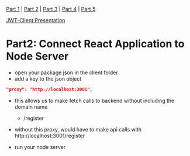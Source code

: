 [Part 1](./Part1.md) | [Part 2](./Part2.md) | [Part 3](./Part3.md) | [Part 4](./Part4.md) | [Part 5](./Part5.md)

[JWT-Client Presentation](http://dc-houston.herokuapp.com/p2/Authentication/JWT-Client.html#1)

# Part2: Connect React Application to Node Server


- open your package.json in the client folder
- add a key to the json object 

```json
"proxy": "http://localhost:3001",
```

- this allows us to make fetch calls to backend without including the domain name 
    - /register
- without this proxy, would have to make api calls with http://localhost:3001/register


- run your node server